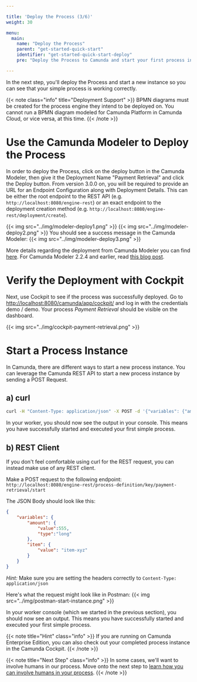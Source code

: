 ```yaml
---

title: 'Deploy the Process (3/6)'
weight: 30

menu:
  main:
    name: "Deploy the Process"
    parent: "get-started-quick-start"
    identifier: "get-started-quick-start-deploy"
    pre: "Deploy the Process to Camunda and start your first process instance."

---
```


In the next step, you'll deploy the Process and start a new instance so you can see that your simple process is working correctly.

{{< note class="info" title="Deployment Support" >}}
BPMN diagrams must be created for the process engine they intend to be deployed on. You cannot run a BPMN diagram modeled for Camunda Platform in Camunda Cloud, or vice versa, at this time. {{< /note >}}


# Use the Camunda Modeler to Deploy the Process

In order to deploy the Process, click on the deploy button in the Camunda Modeler, then give it the Deployment Name "Payment Retrieval" and click the Deploy button. From version 3.0.0 on, you will be required to provide an URL for an Endpoint Configuration along with Deployment Details. This can be either the root endpoint to the REST API (e.g. `http://localhost:8080/engine-rest`) or an exact endpoint to the deployment creation method (e.g. `http://localhost:8080/engine-rest/deployment/create`).

{{< img src="../img/modeler-deploy1.png" >}}
{{< img src="../img/modeler-deploy2.png" >}}
You should see a success message in the Camunda Modeler:
{{< img src="../img/modeler-deploy3.png" >}}

More details regarding the deployment from Camunda Modeler you can find [here](https://blog.camunda.com/post/2019/01/camunda-modeler-3.0.0-0-released/#completely-reworked-deployment-tool). For Camunda Modeler 2.2.4 and earlier, read [this blog post](https://blog.camunda.com/post/2018/03/camunda-modeler-1120-alpha-3-released/).

# Verify the Deployment with Cockpit

Next, use Cockpit to see if the process was successfully deployed. Go to [http://localhost:8080/camunda/app/cockpit/](http://localhost:8080/camunda/app/cockpit/) and log in with the credentials demo / demo. Your process *Payment Retrieval* should be visible on the dashboard.

{{< img src="../img/cockpit-payment-retrieval.png" >}}


# Start a Process Instance

In Camunda, there are different ways to start a new process instance.
You can leverage the Camunda REST API to start a new process instance by sending a POST Request.

## a) curl

```sh
curl -H "Content-Type: application/json" -X POST -d '{"variables": {"amount": {"value":555,"type":"long"}, "item": {"value":"item-xyz"} } }' http://localhost:8080/engine-rest/process-definition/key/payment-retrieval/start
```

In your worker, you should now see the output in your console.
This means you have successfully started and executed your first simple process.

## b) REST Client

If you don't feel comfortable using curl for the REST request, you can instead make use of any REST client.

Make a POST request to the following endpoint:
`http://localhost:8080/engine-rest/process-definition/key/payment-retrieval/start`

The JSON Body should look like this:
```JSON
{
	"variables": {
		"amount": {
			"value":555,
			"type":"long"
		},
		"item": {
			"value": "item-xyz"
		}
	}
}
```

*Hint:* Make sure you are setting the headers correctly to `Content-Type: application/json`


Here's what the request might look like in Postman:
{{< img src="../img/postman-start-instance.png" >}}

In your worker console (which we started in the previous section), you should now see an output.
This means you have successfully started and executed your first simple process.

{{< note title="Hint" class="info" >}}
If you are running on Camunda Enterprise Edition, you can also check out your completed process instance in the Camunda Cockpit.
{{< /note >}}

{{< note title="Next Step" class="info" >}}
In some cases, we'll want to involve humans in our process. Move onto the next step to [learn how you can involve humans in your process](/get-started/quick-start/user-task/).
{{< /note >}}
